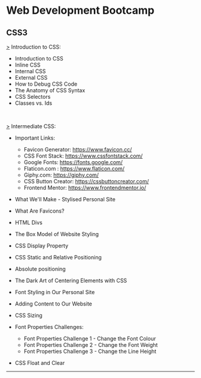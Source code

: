 # Web Development Bootcamp

## CSS3

<!-- CSS: Cascading Style Sheets -->
[>](https://github.com/Aniruddh-482/Web-Development-Bootcamp/tree/main/CSS3/Introduction%20to%20CSS) Introduction to CSS: 

* Introduction to CSS 
* Inline CSS 
* Internal CSS 
* External CSS 
* How to Debug CSS Code 
* The Anatomy of CSS Syntax 
* CSS Selectors 
* Classes vs. Ids 
<br>

[>](https://github.com/Aniruddh-482/Web-Development-Bootcamp/blob/main/CSS3/Intermediate%20CSS/CSS_Intermediate.css) Intermediate CSS: 

* Important Links: 
  * Favicon Generator: https://www.favicon.cc/         <!-- For creating our own favicon -->
  * CSS Font Stack: https://www.cssfontstack.com/
  * Google Fonts: https://fonts.google.com/
  * Flaticon.com : https://www.flaticon.com/           <!-- For icons and images -->
  * Giphy.com: https://giphy.com/                      <!-- For GIFs -->
  * CSS Button Creator: https://cssbuttoncreator.com/  <!-- For Creating Button -->
  * Frontend Mentor: https://www.frontendmentor.io/    <!-- For Practice -->

* What We'll Make - Stylised Personal Site 
* What Are Favicons? 
* HTML Divs 
* The Box Model of Website Styling     <!-- https://markusvogl.com/web1/interactive_box_model/css_box_demo.html -->
* CSS Display Property 
* CSS Static and Relative Positioning  <!-- Related Positioning: https://codepen.io/Aniruddh482/pen/zYNQmxJ?editors=1100 -->
* Absolute positioning                 <!-- Absolute Positioning: https://codepen.io/Aniruddh482/pen/vYgqOrG?editors=1100 --> <!-- Fixed Positioning: https://codepen.io/Aniruddh482/pen/rNjEOLX?editors=1100 -->
* The Dark Art of Centering Elements with CSS 
* Font Styling in Our Personal Site 
* Adding Content to Our Website 
* CSS Sizing 
* Font Properties Challenges: 
  * Font Properties Challenge 1 - Change the Font Colour 
  * Font Properties Challenge 2 - Change the Font Weight 
  * Font Properties Challenge 3 - Change the Line Height 
* CSS Float and Clear 
<hr>
